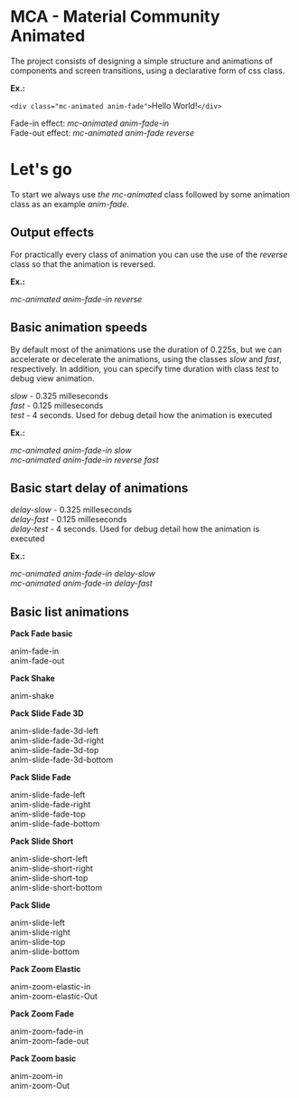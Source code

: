 # MCA - Material Community Animated

The project consists of designing a simple structure and animations of components and screen transitions, using a declarative form of css class.

**Ex.:**

`<div class="mc-animated anim-fade">`Hello World!`</div>`

Fade-in effect: _mc-animated anim-fade-in_\
Fade-out effect: _mc-animated anim-fade reverse_

# Let's go

To start we always use _the mc-animated_ class followed by some animation class as an example _anim-fade_.

##  Output effects 

For practically every class of animation you can use the use of the _reverse_ class so that the animation is reversed.

**Ex.:**

_mc-animated anim-fade-in reverse_


## Basic animation speeds

By default most of the animations use the duration of 0.225s, but we can accelerate or decelerate the animations, using the classes _slow_ and _fast_, respectively. In addition, you can specify time duration with class _test_ to debug view animation.

_slow_ - 0.325 milleseconds\
_fast_ - 0.125 milleseconds\
_test_ - 4 seconds. Used for debug detail how the animation is executed

**Ex.:**

_mc-animated anim-fade-in slow_\
_mc-animated anim-fade-in reverse fast_

## Basic start delay of animations

_delay-slow_ - 0.325 milleseconds\
_delay-fast_ - 0.125 milleseconds\
_delay-test_ - 4 seconds. Used for debug detail how the animation is executed

**Ex.:**

_mc-animated anim-fade-in delay-slow_\
_mc-animated anim-fade-in delay-fast_



## Basic list animations

**Pack Fade basic**

anim-fade-in\
anim-fade-out

**Pack Shake**

anim-shake

**Pack Slide Fade 3D**

anim-slide-fade-3d-left\
anim-slide-fade-3d-right\
anim-slide-fade-3d-top\
anim-slide-fade-3d-bottom

**Pack Slide Fade**

anim-slide-fade-left\
anim-slide-fade-right\
anim-slide-fade-top\
anim-slide-fade-bottom

**Pack Slide Short**

anim-slide-short-left\
anim-slide-short-right\
anim-slide-short-top\
anim-slide-short-bottom

**Pack Slide**

anim-slide-left\
anim-slide-right\
anim-slide-top\
anim-slide-bottom

**Pack Zoom Elastic**

anim-zoom-elastic-in\
anim-zoom-elastic-Out

**Pack Zoom Fade**

anim-zoom-fade-in\
anim-zoom-fade-out

**Pack Zoom basic**

anim-zoom-in\
anim-zoom-Out
